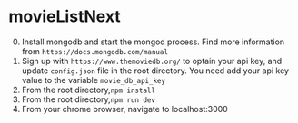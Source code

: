 # movieListNext

0. Install mongodb and start the mongod process. Find more information from `https://docs.mongodb.com/manual`
1. Sign up with `https://www.themoviedb.org/` to optain your api key, and update `config.json` file in the root directory. You need add your api key value to the variable `movie_db_api_key`
2. From the root directory,`npm install` 
3. From the root directory,`npm run dev`
4. From your chrome browser, navigate to localhost:3000

